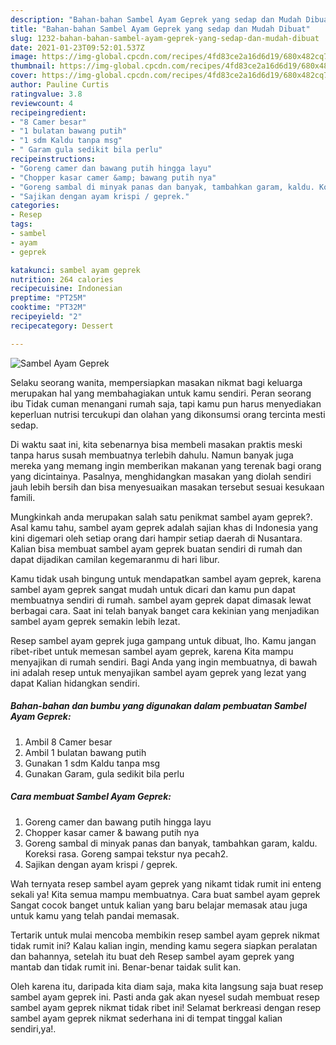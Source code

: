 ```yaml
---
description: "Bahan-bahan Sambel Ayam Geprek yang sedap dan Mudah Dibuat"
title: "Bahan-bahan Sambel Ayam Geprek yang sedap dan Mudah Dibuat"
slug: 1232-bahan-bahan-sambel-ayam-geprek-yang-sedap-dan-mudah-dibuat
date: 2021-01-23T09:52:01.537Z
image: https://img-global.cpcdn.com/recipes/4fd83ce2a16d6d19/680x482cq70/sambel-ayam-geprek-foto-resep-utama.jpg
thumbnail: https://img-global.cpcdn.com/recipes/4fd83ce2a16d6d19/680x482cq70/sambel-ayam-geprek-foto-resep-utama.jpg
cover: https://img-global.cpcdn.com/recipes/4fd83ce2a16d6d19/680x482cq70/sambel-ayam-geprek-foto-resep-utama.jpg
author: Pauline Curtis
ratingvalue: 3.8
reviewcount: 4
recipeingredient:
- "8 Camer besar"
- "1 bulatan bawang putih"
- "1 sdm Kaldu tanpa msg"
- " Garam gula sedikit bila perlu"
recipeinstructions:
- "Goreng camer dan bawang putih hingga layu"
- "Chopper kasar camer &amp; bawang putih nya"
- "Goreng sambal di minyak panas dan banyak, tambahkan garam, kaldu. Koreksi rasa. Goreng sampai tekstur nya pecah2."
- "Sajikan dengan ayam krispi / geprek."
categories:
- Resep
tags:
- sambel
- ayam
- geprek

katakunci: sambel ayam geprek 
nutrition: 264 calories
recipecuisine: Indonesian
preptime: "PT25M"
cooktime: "PT32M"
recipeyield: "2"
recipecategory: Dessert

---
```



![Sambel Ayam Geprek](https://img-global.cpcdn.com/recipes/4fd83ce2a16d6d19/680x482cq70/sambel-ayam-geprek-foto-resep-utama.jpg)

Selaku seorang wanita, mempersiapkan masakan nikmat bagi keluarga merupakan hal yang membahagiakan untuk kamu sendiri. Peran seorang ibu Tidak cuman menangani rumah saja, tapi kamu pun harus menyediakan keperluan nutrisi tercukupi dan olahan yang dikonsumsi orang tercinta mesti sedap.

Di waktu  saat ini, kita sebenarnya bisa membeli masakan praktis meski tanpa harus susah membuatnya terlebih dahulu. Namun banyak juga mereka yang memang ingin memberikan makanan yang terenak bagi orang yang dicintainya. Pasalnya, menghidangkan masakan yang diolah sendiri jauh lebih bersih dan bisa menyesuaikan masakan tersebut sesuai kesukaan famili. 



Mungkinkah anda merupakan salah satu penikmat sambel ayam geprek?. Asal kamu tahu, sambel ayam geprek adalah sajian khas di Indonesia yang kini digemari oleh setiap orang dari hampir setiap daerah di Nusantara. Kalian bisa membuat sambel ayam geprek buatan sendiri di rumah dan dapat dijadikan camilan kegemaranmu di hari libur.

Kamu tidak usah bingung untuk mendapatkan sambel ayam geprek, karena sambel ayam geprek sangat mudah untuk dicari dan kamu pun dapat membuatnya sendiri di rumah. sambel ayam geprek dapat dimasak lewat berbagai cara. Saat ini telah banyak banget cara kekinian yang menjadikan sambel ayam geprek semakin lebih lezat.

Resep sambel ayam geprek juga gampang untuk dibuat, lho. Kamu jangan ribet-ribet untuk memesan sambel ayam geprek, karena Kita mampu menyajikan di rumah sendiri. Bagi Anda yang ingin membuatnya, di bawah ini adalah resep untuk menyajikan sambel ayam geprek yang lezat yang dapat Kalian hidangkan sendiri.

<!--inarticleads1-->

##### Bahan-bahan dan bumbu yang digunakan dalam pembuatan Sambel Ayam Geprek:

1. Ambil 8 Camer besar
1. Ambil 1 bulatan bawang putih
1. Gunakan 1 sdm Kaldu tanpa msg
1. Gunakan  Garam, gula sedikit bila perlu




<!--inarticleads2-->

##### Cara membuat Sambel Ayam Geprek:

1. Goreng camer dan bawang putih hingga layu
1. Chopper kasar camer &amp; bawang putih nya
1. Goreng sambal di minyak panas dan banyak, tambahkan garam, kaldu. Koreksi rasa. Goreng sampai tekstur nya pecah2.
1. Sajikan dengan ayam krispi / geprek.




Wah ternyata resep sambel ayam geprek yang nikamt tidak rumit ini enteng sekali ya! Kita semua mampu membuatnya. Cara buat sambel ayam geprek Sangat cocok banget untuk kalian yang baru belajar memasak atau juga untuk kamu yang telah pandai memasak.

Tertarik untuk mulai mencoba membikin resep sambel ayam geprek nikmat tidak rumit ini? Kalau kalian ingin, mending kamu segera siapkan peralatan dan bahannya, setelah itu buat deh Resep sambel ayam geprek yang mantab dan tidak rumit ini. Benar-benar taidak sulit kan. 

Oleh karena itu, daripada kita diam saja, maka kita langsung saja buat resep sambel ayam geprek ini. Pasti anda gak akan nyesel sudah membuat resep sambel ayam geprek nikmat tidak ribet ini! Selamat berkreasi dengan resep sambel ayam geprek nikmat sederhana ini di tempat tinggal kalian sendiri,ya!.

